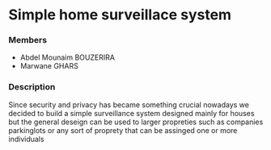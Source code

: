 # Simple home surveillace system 
### Members
  * Abdel Mounaim BOUZERIRA 
  * Marwane GHARS

### Description 
Since security and privacy has became something crucial nowadays we decided to build a simple surveillance system designed mainly for houses 
but the general deseign can be used to larger propreties such as companies  parkinglots or any sort of proprety that can be assinged one or more individuals  
